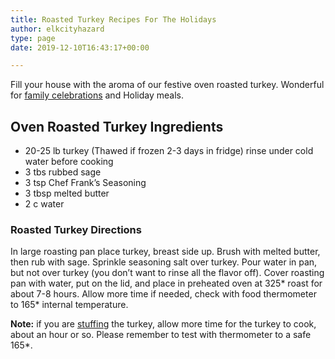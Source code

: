 ```yaml
---
title: Roasted Turkey Recipes For The Holidays
author: elkcityhazard
type: page
date: 2019-12-10T16:43:17+00:00

---
```

Fill your house with the aroma of our festive oven roasted turkey. Wonderful for [family celebrations][1] and Holiday meals.

## Oven Roasted Turkey Ingredients

  * 20-25 lb turkey (Thawed if frozen 2-3 days in fridge) rinse under cold water before cooking
  * 3 tbs rubbed sage
  * 3 tsp Chef Frank&#8217;s Seasoning
  * 3 tbsp melted butter
  * 2 c water

### Roasted Turkey Directions

In large roasting pan place turkey, breast side up. Brush with melted butter, then rub with sage. Sprinkle seasoning salt over turkey. Pour water in pan, but not over turkey (you don&#8217;t want to rinse all the flavor off). Cover roasting pan with water, put on the lid, and place in preheated oven at 325\* roast for about 7-8 hours. Allow more time if needed, check with food thermometer to 165\* internal temperature.

**Note:** if you are [stuffing][2] the turkey, allow more time for the turkey to cook, about an hour or so. Please remember to test with thermometer to a safe 165*.

 [1]: /wordpress/recipes-for-special-occasions-and-events/
 [2]: /wordpress/recipes-for-special-occasions-and-events/apple-sage-and-walnut-stuffing-recipe/